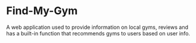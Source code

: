 # Find-My-Gym
A web application used to provide information on local gyms, reviews and has a built-in function that recommends gyms to users based on user info. 
